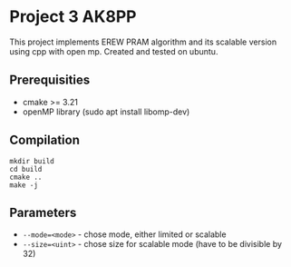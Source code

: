 # Project 3 AK8PP
This project implements EREW PRAM algorithm and its scalable version using cpp with open mp. Created and tested on ubuntu.

## Prerequisities
* cmake >= 3.21
* openMP library (sudo apt install libomp-dev)

## Compilation
```
mkdir build
cd build
cmake ..
make -j
```

## Parameters
* ```--mode=<mode>``` - chose mode, either limited or scalable
* ```--size=<uint>``` - chose size for scalable mode (have to be divisible by 32)